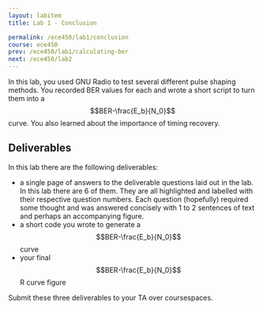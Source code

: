 ```yaml
---
layout: labitem
title: Lab 1 - Conclusion

permalink: /ece450/lab1/conclusion
course: ece450
prev: /ece450/lab1/calculating-ber
next: /ece450/lab2
---
```


In this lab, you used GNU Radio to test several different pulse shaping methods. You recorded BER values for each and wrote a short script to turn them into a $$BER-\frac{E_b}{N_0}$$ curve. You also learned about the importance of timing recovery.

## Deliverables

In this lab there are the following deliverables:

- a single page of answers to the deliverable questions laid out in the lab. In this lab there are 6 of them. They are all highlighted and labelled with their respective question numbers. Each question (hopefully) required some thought and was answered concisely with 1 to 2 sentences of text and perhaps an accompanying figure.
- a short code you wrote to generate a $$BER-\frac{E_b}{N_0}$$ curve
- your final $$BER-\frac{E_b}{N_0}$$R curve figure

Submit these three deliverables to your TA over coursespaces.
